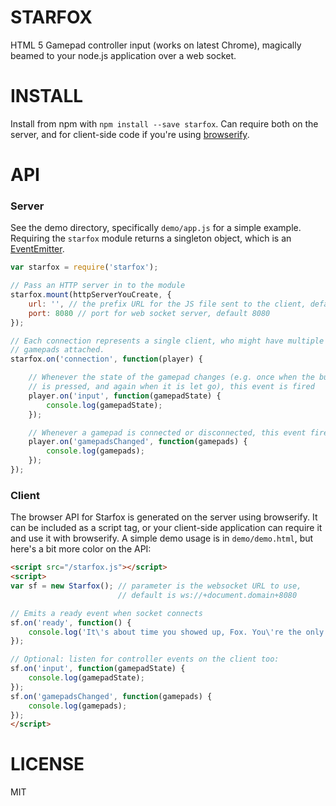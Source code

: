 # STARFOX

HTML 5 Gamepad controller input (works on latest Chrome), magically beamed to your node.js application over a web socket.

# INSTALL

Install from npm with `npm install --save starfox`. Can require both on the server, and for client-side code if you're using [browserify](https://github.com/substack/node-browserify).

# API

### Server

See the demo directory, specifically `demo/app.js` for a simple example.  Requiring the `starfox` module returns a singleton object, which is an [EventEmitter](http://nodejs.org/api/events.html#events_class_events_eventemitter).

~~~javascript
var starfox = require('starfox');

// Pass an HTTP server in to the module
starfox.mount(httpServerYouCreate, {
    url: '', // the prefix URL for the JS file sent to the client, default none
    port: 8080 // port for web socket server, default 8080
});

// Each connection represents a single client, who might have multiple
// gamepads attached.
starfox.on('connection', function(player) {

    // Whenever the state of the gamepad changes (e.g. once when the button
    // is pressed, and again when it is let go), this event is fired
    player.on('input', function(gamepadState) {
        console.log(gamepadState);
    });

    // Whenever a gamepad is connected or disconnected, this event fires
    player.on('gamepadsChanged', function(gamepads) {
        console.log(gamepads);
    });
});
~~~

### Client

The browser API for Starfox is generated on the server using browserify.  It can be included as a script tag, or your client-side application can require it and use it with browserify.  A simple demo usage is in `demo/demo.html`, but here's a bit more color on the API:

~~~html
<script src="/starfox.js"></script>
<script>
var sf = new Starfox(); // parameter is the websocket URL to use, 
                        // default is ws://+document.domain+8080

// Emits a ready event when socket connects
sf.on('ready', function() {
    console.log('It\'s about time you showed up, Fox. You\'re the only hope for our world!');
});

// Optional: listen for controller events on the client too:
sf.on('input', function(gamepadState) {
    console.log(gamepadState);
});
sf.on('gamepadsChanged', function(gamepads) {
    console.log(gamepads);
});
</script>
~~~

# LICENSE

MIT